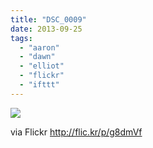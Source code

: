 ```yaml
---
title: "DSC_0009"
date: 2013-09-25
tags: 
  - "aaron"
  - "dawn"
  - "elliot"
  - "flickr"
  - "ifttt"
---
```


![](http://farm8.staticflickr.com/7417/9926978704_b8e52f3414_b.jpg)  

  
  
via Flickr http://flic.kr/p/g8dmVf
